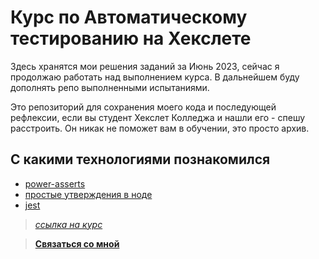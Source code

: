 # **Курс по Автоматическому тестированию на Хекслете**

Здесь хранятся мои решения заданий за Июнь 2023, сейчас я продолжаю работать над выполнением курса. В дальнейшем буду дополнять репо выполненными испытаниями.

Это репозиторий для сохранения моего кода и последующей рефлексии, если вы студент Хекслет Колледжа и нашли его - спешу расстроить. Он никак не поможет вам в обучении, это просто архив.

## **С какими технологиями познакомился** 

* [power-asserts](https://github.com/power-assert-js/power-assert)
* [простые утверждения в ноде](https://nodejs.org/api/assert.html#assertdeepequalactual-expected-message)
* [jest](https://jestjs.io/ru/)


> [*cсылка на курс*](https://ru.hexlet.io/courses/js-testing)

>[**Связаться со мной**](https://t.me/latnikov)